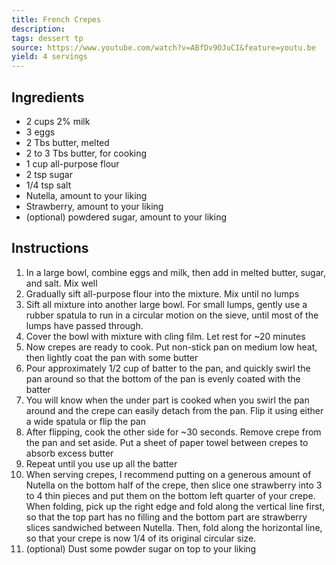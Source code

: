 ```yaml
---
title: French Crepes
description: 
tags: dessert tp
source: https://www.youtube.com/watch?v=ABfDv9OJuCI&feature=youtu.be
yield: 4 servings
---
```

## Ingredients
- 2 cups 2% milk
- 3 eggs
- 2 Tbs butter, melted
- 2 to 3 Tbs butter, for cooking
- 1 cup all-purpose flour
- 2 tsp sugar
- 1/4 tsp salt
- Nutella, amount to your liking
- Strawberry, amount to your liking
- (optional) powdered sugar, amount to your liking

## Instructions
1. In a large bowl, combine eggs and milk, then add in melted butter, sugar, and salt. Mix well
2. Gradually sift all-purpose flour into the mixture. Mix until no lumps
3. Sift all mixture into another large bowl. For small lumps, gently use a rubber spatula to run in a circular motion on the sieve, until most of the lumps have passed through.
4. Cover the bowl with mixture with cling film. Let rest for ~20 minutes
5. Now crepes are ready to cook. Put non-stick pan on medium low heat, then lightly coat the pan with some butter
6. Pour approximately 1/2 cup of batter to the pan, and quickly swirl the pan around so that the bottom of the pan is evenly coated with the batter
7. You will know when the under part is cooked when you swirl the pan around and the crepe can easily detach from the pan. Flip it using either a wide spatula or flip the pan
8. After flipping, cook the other side for ~30 seconds. Remove crepe from the pan and set aside. Put a sheet of paper towel between crepes to absorb excess butter
9. Repeat until you use up all the batter
10. When serving crepes, I recommend putting on a generous amount of Nutella on the bottom half of the crepe, then slice one strawberry into 3 to 4 thin pieces and put them on the bottom left quarter of your crepe. When folding, pick up the right edge and fold along the vertical line first, so that the top part has no filling and the bottom part are strawberry slices sandwiched between Nutella. Then, fold along the horizontal line, so that your crepe is now 1/4 of its original circular size.
11. (optional) Dust some powder sugar on top to your liking
